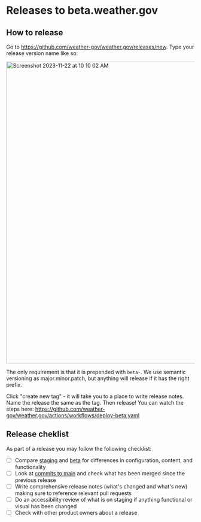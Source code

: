 # Releases to beta.weather.gov

## How to release

Go to https://github.com/weather-gov/weather.gov/releases/new. Type your release version name like so:

<img width="807" alt="Screenshot 2023-11-22 at 10 10 02 AM" src="https://github.com/weather-gov/weather.gov/assets/142825699/d280f961-3cd3-4e82-9297-3fd2b7288c50">

The only requirement is that it is prepended with `beta-`. We use semantic versioning as major.minor.patch, but anything will release if it has the right prefix. 

Click "create new tag" - it will take you to a place to write release notes. Name the release the same as the tag. Then release! You can watch the steps here: https://github.com/weather-gov/weather.gov/actions/workflows/deploy-beta.yaml

## Release cheklist

As part of a release you may follow the following checklist: 

- [ ] Compare [staging](https://weathergov-staging.app.cloud.gov/) and [beta](https://beta.weather.gov/) for differences in configuration, content, and functionality
- [ ] Look at [commits to main](https://github.com/weather-gov/weather.gov/commits/main) and check what has been merged since the previous release
- [ ] Write comprehensive release notes (what's changed and what's new) making sure to reference relevant pull requests
- [ ] Do an accessibility review of what is on staging if anything functional or visual has been changed
- [ ] Check with other product owners about a release
